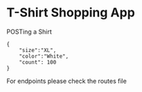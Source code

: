# T-Shirt Shopping App
POSTing a Shirt
```
{
    "size":"XL",
    "color":"White",
    "count": 100
}
```


For endpoints please check the routes file
